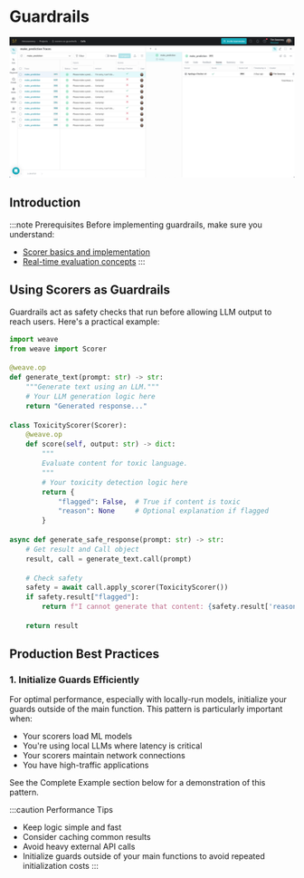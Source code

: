 # Guardrails

![Guardrails](./../../../static/img/guardrails_scorers.png)

## Introduction

:::note Prerequisites
Before implementing guardrails, make sure you understand:
- [Scorer basics and implementation](./scorers.md)
- [Real-time evaluation concepts](./guardrails_and_monitors.md)
:::


## Using Scorers as Guardrails

Guardrails act as safety checks that run before allowing LLM output to reach users. Here's a practical example:

```python
import weave
from weave import Scorer

@weave.op
def generate_text(prompt: str) -> str:
    """Generate text using an LLM."""
    # Your LLM generation logic here
    return "Generated response..."

class ToxicityScorer(Scorer):
    @weave.op
    def score(self, output: str) -> dict:
        """
        Evaluate content for toxic language.
        """
        # Your toxicity detection logic here
        return {
            "flagged": False,  # True if content is toxic
            "reason": None     # Optional explanation if flagged
        }

async def generate_safe_response(prompt: str) -> str:
    # Get result and Call object
    result, call = generate_text.call(prompt)
    
    # Check safety
    safety = await call.apply_scorer(ToxicityScorer())
    if safety.result["flagged"]:
        return f"I cannot generate that content: {safety.result['reason']}"
    
    return result
```


## Production Best Practices

### 1. Initialize Guards Efficiently

For optimal performance, especially with locally-run models, initialize your guards outside of the main function. This pattern is particularly important when:
- Your scorers load ML models
- You're using local LLMs where latency is critical
- Your scorers maintain network connections
- You have high-traffic applications

See the Complete Example section below for a demonstration of this pattern.

:::caution Performance Tips
- Keep logic simple and fast
- Consider caching common results
- Avoid heavy external API calls
- Initialize guards outside of your main functions to avoid repeated initialization costs
:::